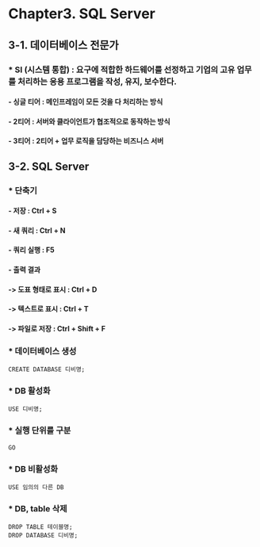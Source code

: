 # Chapter3. SQL Server
## 3-1. 데이터베이스 전문가
### * SI (시스템 통합) : 요구에 적합한 하드웨어를 선정하고 기업의 고유 업무를 처리하는 응용 프로그램을 작성, 유지, 보수한다.
#### - 싱글 티어 : 메인프레임이 모든 것을 다 처리하는 방식
#### - 2티어 : 서버와 클라이언트가 협조적으로 동작하는 방식
#### - 3티어 : 2티어 + 업무 로직을 담당하는 비즈니스 서버
## 3-2. SQL Server
### * 단축기
#### - 저장 : Ctrl + S
#### - 새 쿼리 : Ctrl + N
#### - 쿼리 실행 : F5
#### - 출력 결과
#### -> 도표 형태로 표시 : Ctrl + D
#### -> 텍스트로 표시 : Ctrl + T
#### -> 파일로 저장 : Ctrl + Shift + F
### * 데이터베이스 생성
```
CREATE DATABASE 디비명;
```
### * DB 활성화
```
USE 디비명;
```
### * 실행 단위를 구분
```
GO
```
### * DB 비활성화
```
USE 임의의 다른 DB
```
### * DB, table 삭제
```
DROP TABLE 테이블명;
DROP DATABASE 디비명;
```
